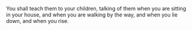 You shall teach them to your children, talking of them when you are sitting in your house, and when you are walking by the way, and when you lie down, and when you rise.
